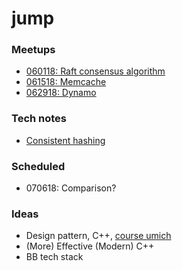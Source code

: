 # jump

### Meetups

* [060118: Raft consensus algorithm](meetup/raft-060118)
* [061518: Memcache](meetup/memcache-061518)
* [062918: Dynamo](meetup/dynamo-062918)

### Tech notes

* [Consistent hashing](notes/tech-note-consistent-hashing)

### Scheduled

* 070618: Comparison?

### Ideas

* Design pattern, C++, [course umich](http://umich.edu/~eecs381/)
* (More) Effective (Modern) C++
* BB tech stack